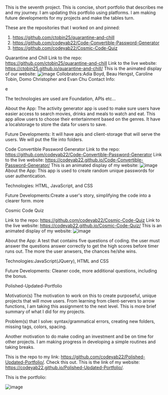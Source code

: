 
This is the seventh project. This is concise, short portfolio that describes me and my journey. I am updating this portfolio using platforms. I am making future developments  for my projects and make the tables turn. 

These are the repositories that I worked on and pinned:

1. https://github.com/ctobin25/quarantine-and-chill
2. https://github.com/codeyab22/Code-Convertible-Password-Generator
3. https://github.com/codeyab22/Cosmic-Code-Quiz


Quarantine and Chill
Link to the repo:
https://github.com/ctobin25/quarantine-and-chill
Link to the live website:
https://ctobin25.github.io/quarantine-and-chill/
This is the animated display of our website:
![image](https://drive.google.com/uc?export=view&id=1xNP0bGv9ZSW0caIDmv00lLmSfTCEPS3y)
Collobrators:Adia Boyd, Beau Hengst, Caroline Tobin, Domo Christopher and Evan Chu
Contact Info:

e

The technologies are used are Foundation, APIs etc...

About the App:
The activity generator app is used to make sure users have easier access to search movies, drinks and meals to watch and eat.
This app allow users to choose their entertainment based on the genres. It have a localstorage to store the data for users to save.


Future Developments:
It will have apis and client-storage that will serve the users. We will put the file into folders.  

Code Convertible Password Generator
Link to the repo:
https://github.com/codeyab22/Code-Convertible-Password-Generator
Link to the live website:
https://codeyab22.github.io/Code-Convertible-Password-Generator/
This is an animated display of my website:
![image](https://drive.google.com/uc?export=view&id=1yQPzOhB0uszDs7GKBoYRZ3yffi2PSr2E)
About the App:
This app is used to create random unique passwords for user authentication. 

Technologies: HTML, JavaScript, and CSS

Future Developments:Create a user's story, simplifying the code into a clearer form. more 

Cosmic Code Quiz

Link to the repo: 
https://github.com/codeyab22/Cosmic-Code-Quiz
Link to the live website:
https://codeyab22.github.io/Cosmic-Code-Quiz/
This is an animated display of my website:
![image](https://drive.google.com/uc?export=view&id=1IoxPa1FeNv-Wzd6DLxvW4SxCwrUqGKJ4)

About the App: 
A test that contains five questions of coding. the user must answer the questions answer correctly to get the high scores before timer runs out. The more the user anwsers, 
the  chances he/she wins. 

Technologies:JavaScript(JQuery), HTML and CSS

Future Developments: Cleaner code, more additional questions, including the bonus. 


Polished-Updated-Portfolio


Motivation(s)
The motivation to work on this to create purposeful, unique projects that will move users.  From learning from client-servers to arrow functions, I am taking this 
assignment to the next level. This is more brief summary of what I did for my projects. 

Problem(s) that I solve: syntax/grammatical errors, creating new folders, missing tags, colors, spacing. 

Another motivation to do make coding an investment and be on time for other projects. I am making progress in developing a simple routines and taking breaks. 

This is the repo to my link: 
https://github.com/codeyab22/Polished-Updated-Portfolio/.
Check this out. This is the link of my website: 
https://codeyab22.github.io/Polished-Updated-Portfolio/.

This is the portfolio: 

![image](https://drive.google.com/uc?export=view&id=1h3Ua5tdzZxbr49vTq5RmyJPI70H7jkLC)
